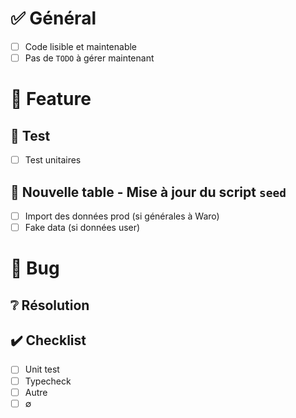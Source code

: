 # ✅ Général 
- [ ] Code lisible et maintenable
- [ ] Pas de `TODO` à gérer maintenant

# 🚀 Feature 

## 🧪 Test 
- [ ] Test unitaires

## 🌱 Nouvelle table - Mise à jour du script `seed` 
- [ ] Import des données prod (si générales à Waro)
- [ ] Fake data (si données user)
      
# 🔴 Bug 
## ❔ Résolution

## ✔️ Checklist 
- [ ] Unit test
- [ ] Typecheck
- [ ] Autre
- [ ] ∅ 
